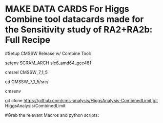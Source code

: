 # MAKE DATA CARDS For Higgs Combine tool datacards made for the Sensitivity study of RA2+RA2b: Full Recipe
#Setup CMSSW Release w/ Combine Tool: 

setenv SCRAM_ARCH slc6_amd64_gcc481

cmsrel CMSSW_7_1_5

cd CMSSW_7_1_5/src/

cmsenv

git clone https://github.com/cms-analysis/HiggsAnalysis-CombinedLimit.git HiggsAnalysis/CombinedLimit

#Grab the relevant Macros and python scripts: 
